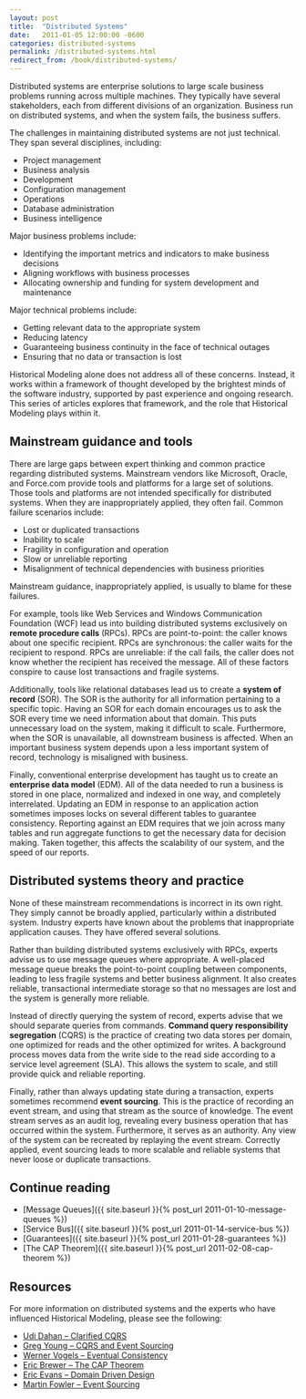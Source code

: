```yaml
---
layout: post
title:  "Distributed Systems"
date:   2011-01-05 12:00:00 -0600
categories: distributed-systems
permalink: /distributed-systems.html
redirect_from: /book/distributed-systems/
---
```

Distributed systems are enterprise solutions to large scale business problems running across multiple machines. They typically have several stakeholders, each from different divisions of an organization. Business run on distributed systems, and when the system fails, the business suffers.

The challenges in maintaining distributed systems are not just technical. They span several disciplines, including:

- Project management
- Business analysis
- Development
- Configuration management
- Operations
- Database administration
- Business intelligence

Major business problems include:

- Identifying the important metrics and indicators to make business decisions
- Aligning workflows with business processes
- Allocating ownership and funding for system development and maintenance

Major technical problems include:

- Getting relevant data to the appropriate system
- Reducing latency
- Guaranteeing business continuity in the face of technical outages
- Ensuring that no data or transaction is lost

Historical Modeling alone does not address all of these concerns. Instead, it works within a framework of thought developed by the brightest minds of the software industry, supported by past experience and ongoing research. This series of articles explores that framework, and the role that Historical Modeling plays within it.

## Mainstream guidance and tools

There are large gaps between expert thinking and common practice regarding distributed systems. Mainstream vendors like Microsoft, Oracle, and Force.com provide tools and platforms for a large set of solutions. Those tools and platforms are not intended specifically for distributed systems. When they are inappropriately applied, they often fail. Common failure scenarios include:

- Lost or duplicated transactions
- Inability to scale
- Fragility in configuration and operation
- Slow or unreliable reporting
- Misalignment of technical dependencies with business priorities

Mainstream guidance, inappropriately applied, is usually to blame for these failures.

For example, tools like Web Services and Windows Communication Foundation (WCF) lead us into building distributed systems exclusively on **remote procedure calls** (RPCs). RPCs are point-to-point: the caller knows about one specific recipient. RPCs are synchronous: the caller waits for the recipient to respond. RPCs are unreliable: if the call fails, the caller does not know whether the recipient has received the message. All of these factors conspire to cause lost transactions and fragile systems.

Additionally, tools like relational databases lead us to create a **system of record** (SOR). The SOR is the authority for all information pertaining to a specific topic. Having an SOR for each domain encourages us to ask the SOR every time we need information about that domain. This puts unnecessary load on the system, making it difficult to scale. Furthermore, when the SOR is unavailable, all downstream business is affected. When an important business system depends upon a less important system of record, technology is misaligned with business.

Finally, conventional enterprise development has taught us to create an **enterprise data model** (EDM). All of the data needed to run a business is stored in one place, normalized and indexed in one way, and completely interrelated. Updating an EDM in response to an application action sometimes imposes locks on several different tables to guarantee consistency. Reporting against an EDM requires that we join across many tables and run aggregate functions to get the necessary data for decision making. Taken together, this affects the scalability of our system, and the speed of our reports.

## Distributed systems theory and practice

None of these mainstream recommendations is incorrect in its own right. They simply cannot be broadly applied, particularly within a distributed system. Industry experts have known about the problems that inappropriate application causes. They have offered several solutions.

Rather than building distributed systems exclusively with RPCs, experts advise us to use message queues where appropriate. A well-placed message queue breaks the point-to-point coupling between components, leading to less fragile systems and better business alignment. It also creates reliable, transactional intermediate storage so that no messages are lost and the system is generally more reliable.

Instead of directly querying the system of record, experts advise that we should separate queries from commands. **Command query responsibility segregation** (CQRS) is the practice of creating two data stores per domain, one optimized for reads and the other optimized for writes. A background process moves data from the write side to the read side according to a service level agreement (SLA). This allows the system to scale, and still provide quick and reliable reporting.

Finally, rather than always updating state during a transaction, experts sometimes recommend **event sourcing**. This is the practice of recording an event stream, and using that stream as the source of knowledge. The event stream serves as an audit log, revealing every business operation that has occurred within the system. Furthermore, it serves as an authority. Any view of the system can be recreated by replaying the event stream. Correctly applied, event sourcing leads to more scalable and reliable systems that never loose or duplicate transactions.

## Continue reading

- [Message Queues]({{ site.baseurl }}{% post_url 2011-01-10-message-queues %})
- [Service Bus]({{ site.baseurl }}{% post_url 2011-01-14-service-bus %})
- [Guarantees]({{ site.baseurl }}{% post_url 2011-01-28-guarantees %})
- [The CAP Theorem]({{ site.baseurl }}{% post_url 2011-02-08-cap-theorem %})

## Resources

For more information on distributed systems and the experts who have influenced Historical Modeling, please see the following:

- [Udi Dahan – Clarified CQRS](http://www.udidahan.com/2009/12/09/clarified-cqrs/)
- [Greg Young – CQRS and Event Sourcing](http://codebetter.com/gregyoung/2010/02/13/cqrs-and-event-sourcing/)
- [Werner Vogels – Eventual Consistency](http://www.allthingsdistributed.com/2008/12/eventually_consistent.html)
- [Eric Brewer – The CAP Theorem](https://en.wikipedia.org/wiki/CAP_theorem)
- [Eric Evans – Domain Driven Design](https://www.infoq.com/interviews/eric-evans-ddd-interview)
- [Martin Fowler – Event Sourcing](http://martinfowler.com/eaaDev/EventSourcing.html)